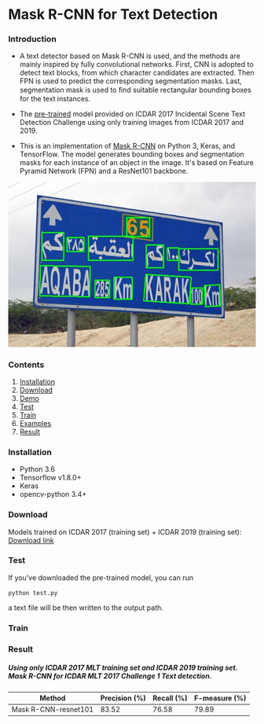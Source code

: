 # Mask R-CNN for Text Detection
### Introduction
* A text detector based on Mask R-CNN is used, and the methods are mainly inspired by fully convolutional networks. First, CNN is adopted to detect text blocks, from which character candidates are extracted. Then FPN is used to predict the corresponding segmentation masks. Last, segmentation mask is used to ﬁnd suitable rectangular bounding boxes for the text instances. 

* The [pre-trained](https://arxiv.org/abs/1703.06870) model provided on ICDAR 2017 Incidental Scene Text Detection Challenge using only training images from ICDAR 2017 and 2019. 

* This is an implementation of [Mask R-CNN](https://arxiv.org/abs/1703.06870) on Python 3, Keras, and TensorFlow. The model generates bounding boxes and segmentation masks for each instance of an object in the image. It's based on Feature Pyramid Network (FPN) and a ResNet101 backbone.

![Instance Segmentation Sample](assets/img_54.jpg)

### Contents
1. [Installation](#installation)
2. [Download](#download)
2. [Demo](#demo)
3. [Test](#train)
4. [Train](#test)
5. [Examples](#examples)
6. [Result](#result)
### Installation
* Python 3.6
* Tensorflow v1.8.0+
* Keras
* opencv-python 3.4+

### Download
Models trained on ICDAR 2017 (training set) + ICDAR 2019 (training set): [Download link](https://rrc.cvc.uab.es/)

### Test
If you've downloaded the pre-trained model, you can run

```
python test.py 
```

a text file will be then written to the output path.



### Train

### Result
##### Using only ICDAR 2017 MLT training set and ICDAR 2019 training set. Mask R-CNN for ICDAR MLT 2017 Challenge 1 Text detection.
|             Method | Precision (%) | Recall (%) | F-measure (%)             | 
| - | - | - | - |
| Mask R-CNN-resnet101 |      83.52       |      76.58      |      79.89      |
